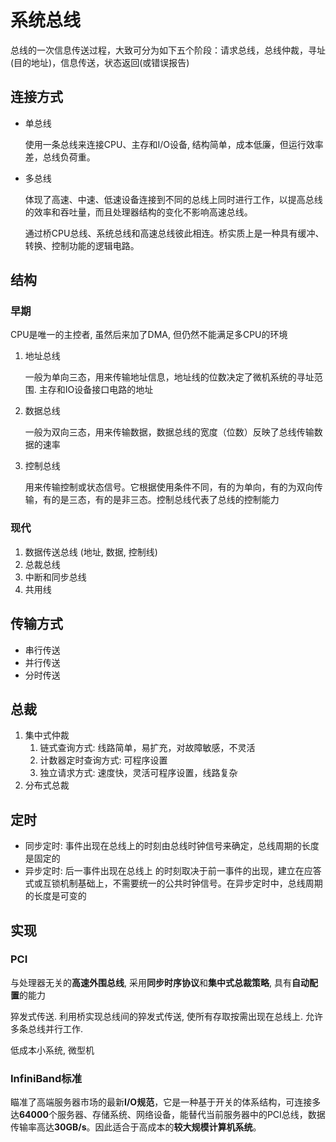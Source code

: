 <!--
    vi: ft=pandoc.markdown
-->

# 系统总线

总线的一次信息传送过程，大致可分为如下五个阶段：请求总线，总线仲裁，寻址(目的地址)，信息传送，状态返回(或错误报告)

## 连接方式

* 单总线
  
  使用一条总线来连接CPU、主存和I/O设备, 结构简单，成本低廉，但运行效率差，总线负荷重。

* 多总线
  
  体现了高速、中速、低速设备连接到不同的总线上同时进行工作，以提高总线的效率和吞吐量，而且处理器结构的变化不影响高速总线。
  
  通过桥CPU总线、系统总线和高速总线彼此相连。桥实质上是一种具有缓冲、转换、控制功能的逻辑电路。

## 结构

### 早期

CPU是唯一的主控者, 虽然后来加了DMA, 但仍然不能满足多CPU的环境

1. 地址总线 

   一般为单向三态，用来传输地址信息，地址线的位数决定了微机系统的寻址范围. 主存和IO设备接口电路的地址

2. 数据总线 

   一般为双向三态，用来传输数据，数据总线的宽度（位数）反映了总线传输数据的速率

3. 控制总线

   用来传输控制或状态信号。它根据使用条件不同，有的为单向，有的为双向传输，有的是三态，有的是非三态。控制总线代表了总线的控制能力　

### 现代

1. 数据传送总线 (地址, 数据, 控制线)
2. 总裁总线
3. 中断和同步总线
4. 共用线

## 传输方式

* 串行传送
* 并行传送
* 分时传送

## 总裁

1. 集中式仲裁
   1. 链式查询方式: 线路简单，易扩充，对故障敏感，不灵活
   2. 计数器定时查询方式: 可程序设置
   3. 独立请求方式: 速度快，灵活可程序设置，线路复杂
1. 分布式总裁

## 定时

* 同步定时: 事件出现在总线上的时刻由总线时钟信号来确定，总线周期的长度是固定的
* 异步定时: 后一事件出现在总线上 的时刻取决于前一事件的出现，建立在应答式或互锁机制基础上，不需要统一的公共时钟信号。在异步定时中，总线周期的长度是可变的

## 实现

### PCI

与处理器无关的**高速外围总线**, 采用**同步时序协议**和**集中式总裁策略**, 具有**自动配置**的能力

猝发式传送. 利用桥实现总线间的猝发式传送, 使所有存取按需出现在总线上. 允许多条总线并行工作.

低成本小系统, 微型机

### InfiniBand标准

瞄准了高端服务器市场的最新**I/O规范**，它是一种基于开关的体系结构，可连接多达**64000**个服务器、存储系统、网络设备，能替代当前服务器中的PCI总线，数据传输率高达**30GB/s**。因此适合于高成本的**较大规模计算机系统**。